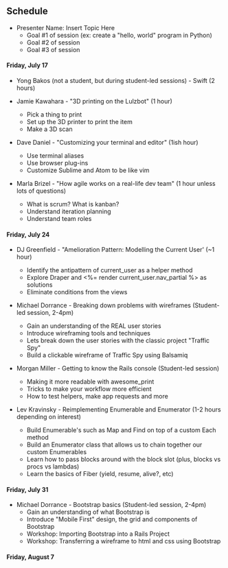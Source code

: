 ## Schedule

* Presenter Name: Insert Topic Here
  - Goal #1 of session (ex: create a "hello, world" program in Python)
  - Goal #2 of session
  - Goal #3 of session

#### Friday, July 17

* Yong Bakos (not a student, but during student-led sessions) - Swift (2 hours)

* Jamie Kawahara - "3D printing on the Lulzbot" (1 hour)
  - Pick a thing to print
  - Set up the 3D printer to print the item
  - Make a 3D scan

* Dave Daniel - "Customizing your terminal and editor" (1ish hour)
  - Use terminal aliases
  - Use browser plug-ins
  - Customize Sublime and Atom to be like vim
  
* Marla Brizel - "How agile works on a real-life dev team" (1 hour unless lots of questions)
  - What is scrum? What is kanban?
  - Understand iteration planning
  - Understand team roles

#### Friday, July 24

* DJ Greenfield - "Amelioration Pattern: Modelling the Current User' (~1 hour)
  - Identify the antipattern of current_user as a helper method
  - Explore Draper and <%= render current_user.nav_partial %> as solutions
  - Eliminate conditions from the views

* Michael Dorrance - Breaking down problems with wireframes (Student-led session, 2-4pm)
  - Gain an understanding of the REAL user stories
  - Introduce wireframing tools and techniques
  - Lets break down the user stories with the classic project "Traffic Spy"
  - Build a clickable wireframe of Traffic Spy using Balsamiq

* Morgan Miller - Getting to know the Rails console (Student-led session)
  - Making it more readable with awesome_print 
  - Tricks to make your workflow more efficient
  - How to test helpers, make app requests and more
  
* Lev Kravinsky - Reimplementing Enumerable and Enumerator (1-2 hours depending on interest)
  - Build Enumerable's such as Map and Find on top of a custom Each method
  - Build an Enumerator class that allows us to chain together our custom Enumerables
  - Learn how to pass blocks around with the block slot (plus, blocks vs procs vs lambdas)
  - Learn the basics of Fiber (yield, resume, alive?, etc)

#### Friday, July 31
* Michael Dorrance - Bootstrap basics (Student-led session, 2-4pm)
  - Gain an understanding of what Bootstrap is
  - Introduce "Mobile First" design, the grid and components of Bootstrap
  - Workshop: Importing Bootstrap into a Rails Project
  - Workshop: Transferring a wireframe to html and css using Bootstrap
#### Friday, August 7
